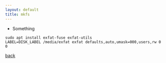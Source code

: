 ```yaml
---
layout: default
title: mkfs 
---
```


*   Something

```
sudo apt install exfat-fuse exfat-utils
LABEL=DISK_LABEL /media/exfat exfat defaults,auto,umask=000,users,rw 0 0
```

[back](../)
